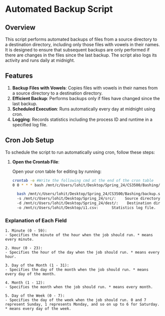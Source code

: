 # Automated Backup Script

## Overview

This script performs automated backups of files from a source directory to a destination directory, including only those files with vowels in their names. It is designed to ensure that subsequent backups are only performed if there are changes in the files since the last backup. The script also logs its activity and runs daily at midnight.

## Features

1. **Backup Files with Vowels**: Copies files with vowels in their names from a source directory to a destination directory.
2. **Efficient Backup**: Performs backups only if files have changed since the last backup.
3. **Scheduled Execution**: Runs automatically every day at midnight using cron.
4. **Logging**: Records statistics including the process ID and runtime in a specified log file.

## Cron Job Setup

To schedule the script to run automatically using cron, follow these steps:

1. **Open the Crontab File**:

   Open your cron table for editing by running:

   ```bash
   crontab -e #Write the following cmd at the end of the cron table
   0 0 * * * bash /mnt/c/Users/lohit/Desktop/Spring_24/CS3500/Bashing/backup.sh -s /mnt/c/Users/lohit/Desktop/Spring_24/src/ -d /mnt/c/Users/lohit/Desktop/Spring_24/dest/ -o /mnt/c/Users/lohit/Desktop/i1.csv

     bash /mnt/c/Users/lohit/Desktop/Spring_24/CS3500/Bashing/backup.sh:  Path to your backup script.
     -s /mnt/c/Users/lohit/Desktop/Spring_24/src/:    Source directory.
     -d /mnt/c/Users/lohit/Desktop/Spring_24/dest/:    Destination directory.
     -o /mnt/c/Users/lohit/Desktop/i1.csv:      Statistics log file.

### Explanation of Each Field

    1. Minute (0 - 59):
    - Specifies the minute of the hour when the job should run. * means every minute.

    2. Hour (0 - 23):
    - Specifies the hour of the day when the job should run. * means every hour.

    3. Day of the Month (1 - 31):
    - Specifies the day of the month when the job should run. * means every day of the month.

    4. Month (1 - 12):
    - Specifies the month when the job should run. * means every month.

    5. Day of the Week (0 - 7):
    - Specifies the day of the week when the job should run. 0 and 7 represent Sunday, 1 represents Monday, and so on up to 6 for Saturday. * means every day of the week.
